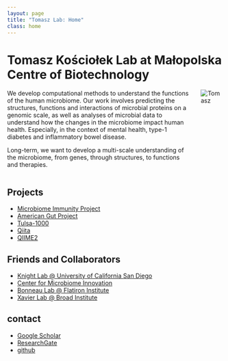 ```yaml
---
layout: page
title: "Tomasz Lab: Home"
class: home
---
```


# Tomasz Kościołek Lab at Małopolska Centre of Biotechnology

<div class="columns" markdown="1">

<div class="intro" markdown="1">
We develop computational methods to understand the functions of the human microbiome.
Our work involves predicting the structures, functions and interactions of microbial proteins on a genomic scale, as well as analyses of microbial data to understand how the changes in the microbiome impact human health. Especially, in the context of mental health, type-1 diabetes and inflammatory bowel disease.

Long-term, we want to develop a multi-scale understanding of the microbiome, from genes, through structures, to functions and therapies.
</div>

<div class="me" markdown="1">
<img src="{{ '/images/tomasz_photo.jpg' | absolute_url }}" alt="Tomasz">
</div>

</div>

## Projects

- [Microbiome Immunity Project](https://www.worldcommunitygrid.org/research/mip1/overview.do)
- [American Gut Project](http://americangut.org)
- [Tulsa-1000](http://www.laureateinstitute.org/current-events/tulsa-1000-longitudinal-study)
- [Qiita](https://qiita.ucsd.edu)
- [QIIME2](https://qiime2.org)

## Friends and Collaborators

- [Knight Lab @ University of California San Diego](https://knightlab.ucsd.edu)
- [Center for Microbiome Innovation](http://cmi.ucsd.edu)
- [Bonneau Lab @ Flatiron Institute](https://www.simonsfoundation.org/team/richard-bonneau/)
- [Xavier Lab @ Broad Institute](https://www.broadinstitute.org/xavier-lab)

## contact

- [Google Scholar](https://scholar.google.pl/citations?user=1Mi0KMMAAAAJ&hl=en)
- [ResearchGate](https://www.researchgate.net/profile/Tomasz_Kosciolek)
- [github](https://github.com/tkosciol)
